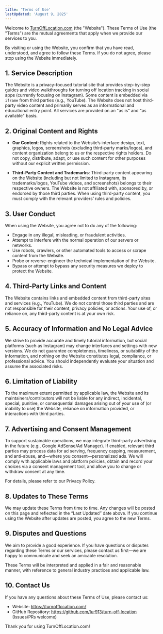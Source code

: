```yaml
---
title: 'Terms of Use'
lastUpdated: 'August 9, 2025'
---
```


Welcome to [TurnOffLocation.com](https://turnofflocation.com/) (the "Website"). These Terms of Use (the "Terms") are the mutual agreements that apply when we provide our services to you.

By visiting or using the Website, you confirm that you have read, understood, and agree to follow these Terms. If you do not agree, please stop using the Website immediately.

## 1. Service Description

The Website is a privacy-focused tutorial site that provides step-by-step guides and video walkthroughs for turning off location tracking in social apps (currently focusing on Instagram). Some content is embedded via `iframe` from third parties (e.g., YouTube). The Website does not host third-party video content and primarily serves as an informational and educational entry point. All services are provided on an "as is" and "as available" basis.

## 2. Original Content and Rights

- **Our Content**: Rights related to the Website’s interface design, text, graphics, logos, screenshots (excluding third-party marks/logos), and content organization belong to us or the respective rights holders. Do not copy, distribute, adapt, or use such content for other purposes without our explicit written permission.

- **Third-Party Content and Trademarks**: Third-party content appearing on the Website (including but not limited to Instagram, its trademarks/logos, YouTube videos, and screenshots) belongs to their respective owners. The Website is not affiliated with, sponsored by, or endorsed by those third parties. When using third-party content, you must comply with the relevant providers’ rules and policies.

## 3. User Conduct

When using the Website, you agree not to do any of the following:

- Engage in any illegal, misleading, or fraudulent activities.
- Attempt to interfere with the normal operation of our servers or networks.
- Use robots, crawlers, or other automated tools to access or scrape content from the Website.
- Probe or reverse-engineer the technical implementation of the Website.
- Bypass or attempt to bypass any security measures we deploy to protect the Website.

## 4. Third-Party Links and Content

The Website contains links and embedded content from third-party sites and services (e.g., YouTube). We do not control those third parties and are not responsible for their content, privacy policies, or actions. Your use of, or reliance on, any third-party content is at your own risk.

## 5. Accuracy of Information and No Legal Advice

We strive to provide accurate and timely tutorial information, but social platforms (such as Instagram) may change interfaces and settings with new versions. We do not guarantee completeness, timeliness, or suitability of the information, and nothing on the Website constitutes legal, compliance, or professional advice. You should independently evaluate your situation and assume the associated risks.

## 6. Limitation of Liability

To the maximum extent permitted by applicable law, the Website and its maintainers/contributors will not be liable for any indirect, incidental, special, punitive, or consequential damages arising out of your use of (or inability to use) the Website, reliance on information provided, or interactions with third parties.

## 7. Advertising and Consent Management

To support sustainable operations, we may integrate third-party advertising in the future (e.g., Google AdSense/Ad Manager). If enabled, relevant third parties may process data for ad serving, frequency capping, measurement, and anti-abuse, and—where you consent—personalized ads. We will comply with applicable laws and platform policies, obtain and record your choices via a consent management tool, and allow you to change or withdraw consent at any time.

For details, please refer to our Privacy Policy.

## 8. Updates to These Terms

We may update these Terms from time to time. Any changes will be posted on this page and reflected in the “Last Updated” date above. If you continue using the Website after updates are posted, you agree to the new Terms.

## 9. Disputes and Questions

We aim to provide a good experience. If you have questions or disputes regarding these Terms or our services, please contact us first—we are happy to communicate and seek an amicable resolution.

These Terms will be interpreted and applied in a fair and reasonable manner, with reference to general industry practices and applicable law.

## 10. Contact Us

If you have any questions about these Terms of Use, please contact us:

- Website: <https://turnofflocation.com/>
- GitHub Repository: <https://github.com/lur913/turn-off-location> (Issues/PRs welcome)

Thank you for using TurnOffLocation.com!